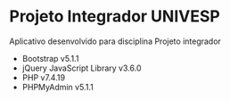 # Projeto Integrador UNIVESP
Aplicativo desenvolvido para disciplina Projeto integrador

- Bootstrap v5.1.1
- jQuery JavaScript Library v3.6.0
- PHP v7.4.19
- PHPMyAdmin v5.1.1
